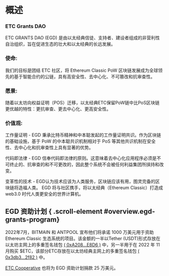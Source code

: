 # 概述

### ETC Grants DAO

ETC GRANTS DAO (EGD) 是由以太经典信徒、支持者、建设者组成的非营利性自治组织，旨在促进生态的壮大和以太经典的长远发展。

### 使命:

我们的目标是团结 ETC 社区，将 Ethereum Classic PoW 区块链发展成为全球领先的基于智能合约的公链，具有高安全性、去中心化、不可篡改和抗审查性。

### 愿景:

随着以太坊向权益证明（POS）迁移，以太经典ETC保留PoW链中比PoS区块链更优越的特性：更抗审查、更去中心化、更高安全性。

### 价值观:

工作量证明 - EGD 秉承比特币精神和中本聪发起的工作量证明共识。作为区块链的基础设施，基于 PoW 的中本聪共识机制相对于 PoS 等其他共识机制在安全性、去中心化和抗审查性上具有显著的优势。

代码即法律 - EGD 信奉代码即法律的原则。这意味着去中心化应用程序必须是不可终止的、抗审查的和不可更改的，因此整个系统不会被任何利益集团所挟持和改变。

变革性的技术 - EGD认为技术应该为人类服务，区块链应该有用，图灵完备的区块链将造福人类。 EGD 将与社区携手，将以太经典（Ethereum Classic）打造成 web3.0 时代人类更安全的世界计算机。


## EGD 资助计划 { .scroll-element #overview.egd-grants-program}

2022年7月，BITMAIN 和 ANTPOOL 宣布他们将承诺 1000 万美元用于资助 Ethereum Classic 生态系统的项目。该金额的一半以Tether (USDT)形式存放在以太坊主网上的多重签名钱包 [( 0xA208...E8D6 )](https://app.safe.global/eth:0xA208013A926718B43A6609e29691783833dcE8D6/balances) 中，另一半用于在 2022 年 11 月购买 $ETC，该部分ETC存放在以太坊经典主网上的多重签名钱包 [( 0x3db3...2f82 )](https://multisig.etccooperative.org/app/ETC:0x3db3D728B8783656b83c3cB8eDc1481eC3c62f82/balances) 中。

[ETC Cooperative](https://etccooperative.org/) 也将为 EGD 资助计划捐款 25 万美元。
